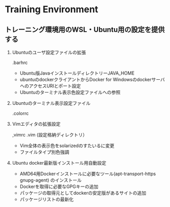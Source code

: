 # Training Environment

## トレーニング環境用のWSL・Ubuntu用の設定を提供する

1. Ubuntuのユーザ設定ファイルの拡張
  
    .barhrc

    * Ubuntu版JavaインストールディレクトリーJAVA_HOME
    * ubuntuのdockerクライアントからDocker for WindowsのdockerサーバへのアクセスURIとポート設定
    * Ubuntuのターミナル表示色設定ファイルへの参照

2. Ubuntuのターミナル表示設定ファイル
    
    .colorrc

3. Vimエディタの拡張設定

    ,vimrc
    .vim (設定格納ディレクトリ）

    * Vim全体の表示色をsolarizedのすたいるに変更
    * ファイルタイプ別色強調

4. Ubuntu docker最新版インストール用自動設定

    * AMD64用Dockerインストールに必要なツール(apt-transport-https gnupg-agent) のインストール
    * Dockerを取得に必要なGPGキーの追加
    * パッケージの取得元としてdockerの安定版があるサイトの追加
    * パッケージリストの最新化


